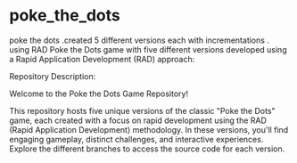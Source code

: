 # poke_the_dots
poke the dots .created 5 different versions each with incrementations . using RAD 
Poke the Dots game with five different versions developed using a Rapid Application Development (RAD) approach:

Repository Description:

Welcome to the Poke the Dots Game Repository!

This repository hosts five unique versions of the classic "Poke the Dots" game, each created with a focus on rapid development using the RAD (Rapid Application Development) methodology. In these versions, you'll find engaging gameplay, distinct challenges, and interactive experiences. Explore the different branches to access the source code for each version.
